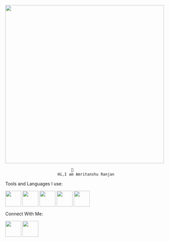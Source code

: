 <img align="center" src="https://user-images.githubusercontent.com/84428101/201471319-d7c6f464-b2fa-4b4f-8967-1462a83b270c.gif" height="500"></img>                   


                                 
                                 
                                 👋                 
                           Hi,I am Amritanshu Ranjan

Tools and Languages I use:
<p></p>
<a href="https://flutter.dev" target="balnk"><img align="center" src="https://user-images.githubusercontent.com/84428101/201469536-5c9b9514-3d42-414b-ac86-37b81bb13b44.png" height="50"></img></a>
<a href="https://dart.dev/overview" target="balnk"><img align="center" src="https://user-images.githubusercontent.com/84428101/201470035-8c1ca9ea-9b47-4808-8943-db2a61d7be00.png" height="50"></img></a>
<a href="https://www.w3schools.com/cpp" target="balnk"><img align="center" src="https://user-images.githubusercontent.com/84428101/201470174-5c5b5f27-939f-4f16-8df0-4ada779b8b43.png" height="50"></img></a>
<a href="https://www.w3schools.com/c" target="balnk"><img align="center" src="https://user-images.githubusercontent.com/84428101/201471076-78b4e555-bfe6-4e16-a561-e7e920eb9e4d.png" height="50"></img></a>
<a href="https://git-scm.com" target="balnk"><img align="center" src="https://user-images.githubusercontent.com/84428101/201470281-72c4524f-124d-4323-bcbf-fae441e1d1ae.png" height="50"></img></a>
<p></p>
<p>Connect With Me:</p>
<a href="https://www.instagram.com/amritanshu20002000" target="balnk"><img align="center" src="https://user-images.githubusercontent.com/84428101/201470434-75000bd4-98a4-4992-a0ac-fbc4b61b56ae.png" height="50"></img></a>
<a href="https://www.linkedin.com/in/amritanshu-ranjan-7a5a0ab0" target="balnk"><img align="center" src="https://user-images.githubusercontent.com/84428101/201470547-0b7f675f-3926-40f2-9378-6e49a4f361aa.png" height="50"></img></a>








 

